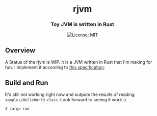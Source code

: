 <h1 align="center">rjvm</h1>
<h3 align="center">Toy JVM is written in Rust</h3>

<p align="center">
 <a href="LICENSE">
  <img src="https://img.shields.io/badge/license-MIT-blue.svg" alt="License: MIT">
 </a>
</p>

## Overview

A Status of the rjvm is WIP.
It is a JVM written in Rust that I'm making for fun.
I implement it according to [this specification](https://docs.oracle.com/javase/specs/jvms/se7/html/index.html).

## Build and Run

It's still not working right now and outputs the results of reading `samples/HelloWorld.class`.
Look forward to seeing it work :)

```
$ cargo run
```
